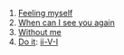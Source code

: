 1. [Feeling myself](https://www.youtube.com/watch?v=P8TagRVp_0I)
2. [When can I see you again](https://www.youtube.com/watch?v=Ee9SCW91urE)
3. [Without me](https://www.youtube.com/watch?v=6n5SqwERoOc)
4. [Do it](https://www.youtube.com/watch?v=a9HIaGcBocc): [ii-V-I](https://en.wikipedia.org/wiki/Ii–V–I_progression)
